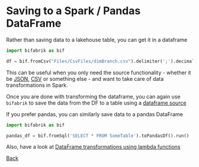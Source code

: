 # Saving to a Spark / Pandas DataFrame

Rather than saving data to a lakehouse table, you can get it in a dataframe

```python
import bifabrik as bif

df = bif.fromCsv("Files/CsvFiles/dimBranch.csv").delimiter(';').decimal(',').toSparkDf().run()
```
This can be useful when you only need the source functionality - whether it be [JSON](src_json.md), [CSV](src_csv.md) or something else - and want to take care of data transformations in Spark.

Once you are done with transforming the dataframe, you can again use `bifabrik` to save the data from the DF to a table using a [dataframe source](src_spark_df.md)

If you prefer pandas, you can similarly save data to a pandas DataFrame

```python
import bifabrik as bif

pandas_df = bif.fromSql('SELECT * FROM SomeTable').toPandasDf().run()
```
Also, have a look at [DataFrame transformations using lambda functions](tsf_spark_df.md)

[Back](../index.md)
